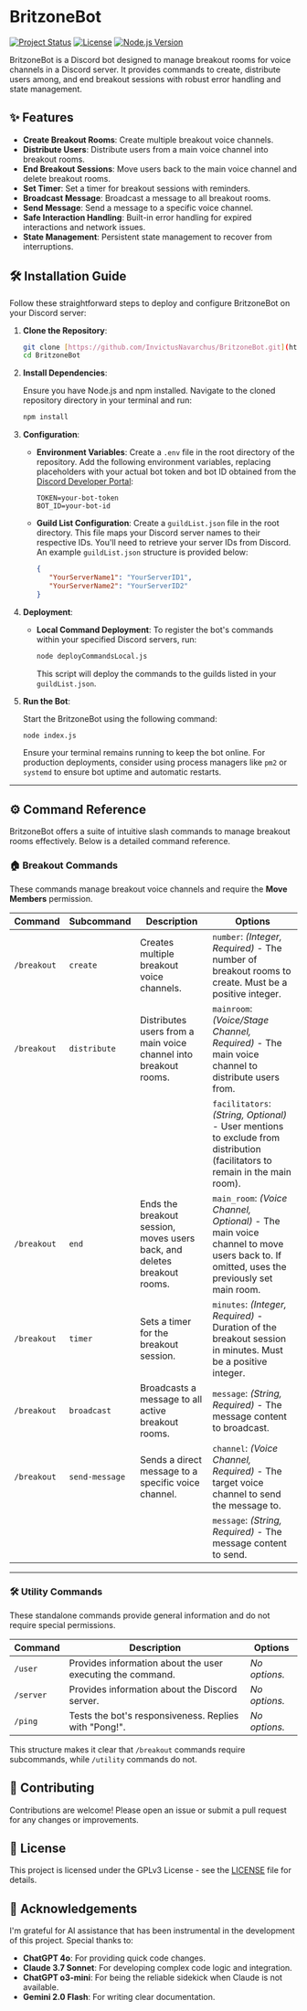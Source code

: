 # BritzoneBot

[![Project Status](https://img.shields.io/badge/Status-Stable-brightgreen.svg)](https://github.com/InvictusNavarchus/BritzoneBot)
[![License](https://img.shields.io/badge/License-GPLv3-blue.svg)](https://opensource.org/licenses/MIT)
[![Node.js Version](https://img.shields.io/badge/node-%3E=22.12.0-green.svg)](https://nodejs.org/en/)

BritzoneBot is a Discord bot designed to manage breakout rooms for voice channels in a Discord server. It provides commands to create, distribute users among, and end breakout sessions with robust error handling and state management.

## ✨ Features

- **Create Breakout Rooms**: Create multiple breakout voice channels.
- **Distribute Users**: Distribute users from a main voice channel into breakout rooms.
- **End Breakout Sessions**: Move users back to the main voice channel and delete breakout rooms.
- **Set Timer**: Set a timer for breakout sessions with reminders.
- **Broadcast Message**: Broadcast a message to all breakout rooms.
- **Send Message**: Send a message to a specific voice channel.
- **Safe Interaction Handling**: Built-in error handling for expired interactions and network issues.
- **State Management**: Persistent state management to recover from interruptions.

## 🛠️ Installation Guide

Follow these straightforward steps to deploy and configure BritzoneBot on your Discord server:

1.  **Clone the Repository**:

    ```sh
    git clone [https://github.com/InvictusNavarchus/BritzoneBot.git](https://github.com/InvictusNavarchus/BritzoneBot.git)
    cd BritzoneBot
    ```

2.  **Install Dependencies**:

    Ensure you have Node.js and npm installed. Navigate to the cloned repository directory in your terminal and run:

    ```sh
    npm install
    ```

3.  **Configuration**:

    *   **Environment Variables**: Create a `.env` file in the root directory of the repository. Add the following environment variables, replacing placeholders with your actual bot token and bot ID obtained from the [Discord Developer Portal](https://discord.com/developers/applications):

        ```env
        TOKEN=your-bot-token
        BOT_ID=your-bot-id
        ```

    *   **Guild List Configuration**: Create a `guildList.json` file in the root directory. This file maps your Discord server names to their respective IDs.  You'll need to retrieve your server IDs from Discord. An example `guildList.json` structure is provided below:

        ```json
        {
           "YourServerName1": "YourServerID1",
           "YourServerName2": "YourServerID2"
        }
        ```

4.  **Deployment**:

    *   **Local Command Deployment**: To register the bot's commands within your specified Discord servers, run:

        ```sh
        node deployCommandsLocal.js
        ```
        This script will deploy the commands to the guilds listed in your `guildList.json`.

5.  **Run the Bot**:

    Start the BritzoneBot using the following command:

    ```sh
    node index.js
    ```
    Ensure your terminal remains running to keep the bot online. For production deployments, consider using process managers like `pm2` or `systemd` to ensure bot uptime and automatic restarts.

---

## ⚙️ Command Reference  

BritzoneBot offers a suite of intuitive slash commands to manage breakout rooms effectively. Below is a detailed command reference.  

### 🏠 Breakout Commands  

These commands manage breakout voice channels and require the **Move Members** permission.  

| Command      | Subcommand     | Description                                                              | Options                                                                                                               |
|-------------|--------------|------------------------------------------------------------------|---------------------------------------------------------------------------------------------------------------------|
| `/breakout` | `create`       | Creates multiple breakout voice channels.                                  | `number`: *(Integer, Required)* - The number of breakout rooms to create. Must be a positive integer.              |
| `/breakout` | `distribute`   | Distributes users from a main voice channel into breakout rooms.           | `mainroom`: *(Voice/Stage Channel, Required)* - The main voice channel to distribute users from.                     |
|             |              |                                                                      | `facilitators`: *(String, Optional)* - User mentions to exclude from distribution (facilitators to remain in the main room). |
| `/breakout` | `end`          | Ends the breakout session, moves users back, and deletes breakout rooms.  | `main_room`: *(Voice Channel, Optional)* - The main voice channel to move users back to. If omitted, uses the previously set main room. |
| `/breakout` | `timer`        | Sets a timer for the breakout session.                                    | `minutes`: *(Integer, Required)* - Duration of the breakout session in minutes. Must be a positive integer.          |
| `/breakout` | `broadcast`    | Broadcasts a message to all active breakout rooms.                       | `message`: *(String, Required)* - The message content to broadcast.                                                 |
| `/breakout` | `send-message` | Sends a direct message to a specific voice channel.                      | `channel`: *(Voice Channel, Required)* - The target voice channel to send the message to.                             |
|             |              |                                                                      | `message`: *(String, Required)* - The message content to send.                                                        |

---

### 🛠️ Utility Commands  

These standalone commands provide general information and do not require special permissions.  

| Command      | Description                                        | Options       |
|-------------|------------------------------------------------|--------------|
| `/user`   | Provides information about the user executing the command.  | *No options.* |
| `/server` | Provides information about the Discord server.              | *No options.* |
| `/ping`   | Tests the bot's responsiveness. Replies with "Pong!".       | *No options.* |

This structure makes it clear that `/breakout` commands require subcommands, while `/utility` commands do not.

## 🤝 Contributing

Contributions are welcome! Please open an issue or submit a pull request for any changes or improvements.

## 📜 License

This project is licensed under the GPLv3 License - see the [LICENSE](LICENSE) file for details.

## 🙏 Acknowledgements

I'm grateful for AI assistance that has been instrumental in the development of this project. Special thanks to:

- **ChatGPT 4o**: For providing quick code changes.
- **Claude 3.7 Sonnet**: For developing complex code logic and integration.
- **ChatGPT o3-mini**: For being the reliable sidekick when Claude is not available.
- **Gemini 2.0 Flash**: For writing clear documentation.
